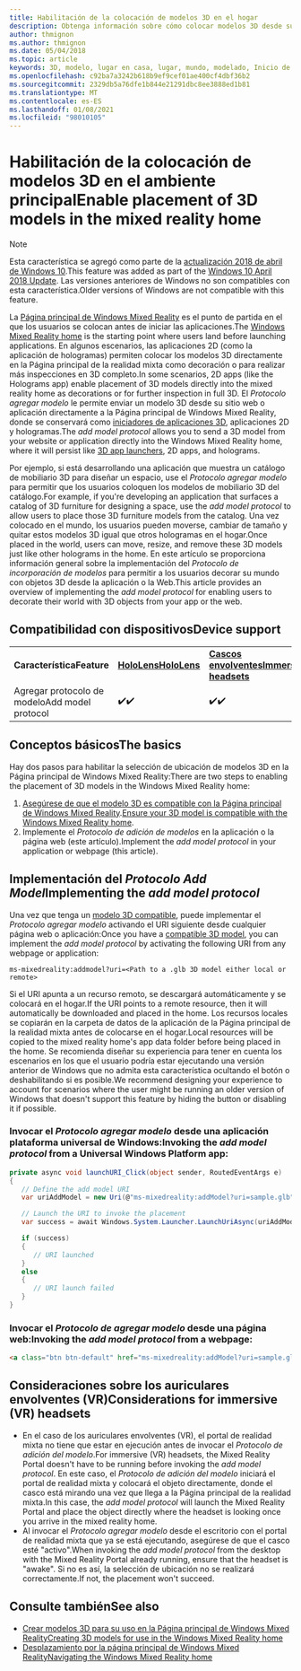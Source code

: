 ```yaml
---
title: Habilitación de la colocación de modelos 3D en el hogar
description: Obtenga información sobre cómo colocar modelos 3D desde su sitio web o aplicación en la Página principal de Windows Mixed Reality.
author: thmignon
ms.author: thmignon
ms.date: 05/04/2018
ms.topic: article
keywords: 3D, modelo, lugar en casa, lugar, mundo, modelado, Inicio de la realidad mixta, Web, aplicación, auriculares de realidad mixta, auriculares de la realidad mixta de Windows, auriculares de realidad virtual
ms.openlocfilehash: c92ba7a3242b618b9ef9cef01ae400cf4dbf36b2
ms.sourcegitcommit: 2329db5a76dfe1b844e21291dbc8ee3888ed1b81
ms.translationtype: MT
ms.contentlocale: es-ES
ms.lasthandoff: 01/08/2021
ms.locfileid: "98010105"
---
```

# <a name="enable-placement-of-3d-models-in-the-mixed-reality-home"></a><span data-ttu-id="e07e4-104">Habilitación de la colocación de modelos 3D en el ambiente principal</span><span class="sxs-lookup"><span data-stu-id="e07e4-104">Enable placement of 3D models in the mixed reality home</span></span>

> [!NOTE]
> <span data-ttu-id="e07e4-105">Esta característica se agregó como parte de la [actualización 2018 de abril de Windows 10](https://docs.microsoft.com/windows/mixed-reality/enthusiast-guide/release-notes-april-2018).</span><span class="sxs-lookup"><span data-stu-id="e07e4-105">This feature was added as part of the [Windows 10 April 2018 Update](https://docs.microsoft.com/windows/mixed-reality/enthusiast-guide/release-notes-april-2018).</span></span> <span data-ttu-id="e07e4-106">Las versiones anteriores de Windows no son compatibles con esta característica.</span><span class="sxs-lookup"><span data-stu-id="e07e4-106">Older versions of Windows are not compatible with this feature.</span></span>

<span data-ttu-id="e07e4-107">La [Página principal de Windows Mixed Reality](../discover/navigating-the-windows-mixed-reality-home.md) es el punto de partida en el que los usuarios se colocan antes de iniciar las aplicaciones.</span><span class="sxs-lookup"><span data-stu-id="e07e4-107">The [Windows Mixed Reality home](../discover/navigating-the-windows-mixed-reality-home.md) is the starting point where users land before launching applications.</span></span> <span data-ttu-id="e07e4-108">En algunos escenarios, las aplicaciones 2D (como la aplicación de hologramas) permiten colocar los modelos 3D directamente en la Página principal de la realidad mixta como decoración o para realizar más inspecciones en 3D completo.</span><span class="sxs-lookup"><span data-stu-id="e07e4-108">In some scenarios, 2D apps (like the Holograms app) enable placement of 3D models directly into the mixed reality home as decorations or for further inspection in full 3D.</span></span> <span data-ttu-id="e07e4-109">El *Protocolo agregar modelo* le permite enviar un modelo 3D desde su sitio web o aplicación directamente a la Página principal de Windows Mixed Reality, donde se conservará como [iniciadores de aplicaciones 3D](3d-app-launcher-design-guidance.md), aplicaciones 2D y hologramas.</span><span class="sxs-lookup"><span data-stu-id="e07e4-109">The *add model protocol* allows you to send a 3D model from your website or application directly into the Windows Mixed Reality home, where it will persist like [3D app launchers](3d-app-launcher-design-guidance.md), 2D apps, and holograms.</span></span> 

<span data-ttu-id="e07e4-110">Por ejemplo, si está desarrollando una aplicación que muestra un catálogo de mobiliario 3D para diseñar un espacio, use el *Protocolo agregar modelo* para permitir que los usuarios coloquen los modelos de mobiliario 3D del catálogo.</span><span class="sxs-lookup"><span data-stu-id="e07e4-110">For example, if you're developing an application that surfaces a catalog of 3D furniture for designing a space, use the *add model protocol* to allow users to place those 3D furniture models from the catalog.</span></span> <span data-ttu-id="e07e4-111">Una vez colocado en el mundo, los usuarios pueden moverse, cambiar de tamaño y quitar estos modelos 3D igual que otros hologramas en el hogar.</span><span class="sxs-lookup"><span data-stu-id="e07e4-111">Once placed in the world, users can move, resize, and remove these 3D models just like other holograms in the home.</span></span> <span data-ttu-id="e07e4-112">En este artículo se proporciona información general sobre la implementación del *Protocolo de incorporación de modelos* para permitir a los usuarios decorar su mundo con objetos 3D desde la aplicación o la Web.</span><span class="sxs-lookup"><span data-stu-id="e07e4-112">This article provides an overview of implementing the *add model protocol* for enabling users to decorate their world with 3D objects from your app or the web.</span></span>

## <a name="device-support"></a><span data-ttu-id="e07e4-113">Compatibilidad con dispositivos</span><span class="sxs-lookup"><span data-stu-id="e07e4-113">Device support</span></span>

<table>
    <colgroup>
    <col width="33%" />
    <col width="33%" />
    <col width="33%" />
    </colgroup>
    <tr>
        <td><span data-ttu-id="e07e4-114"><strong>Característica</strong></span><span class="sxs-lookup"><span data-stu-id="e07e4-114"><strong>Feature</strong></span></span></td>
        <td><span data-ttu-id="e07e4-115"><a href="../hololens-hardware-details.md"><strong>HoloLens</strong></a></span><span class="sxs-lookup"><span data-stu-id="e07e4-115"><a href="../hololens-hardware-details.md"><strong>HoloLens</strong></a></span></span></td>
        <td><span data-ttu-id="e07e4-116"><a href="../discover/immersive-headset-hardware-details.md"><strong>Cascos envolventes</strong></a></span><span class="sxs-lookup"><span data-stu-id="e07e4-116"><a href="../discover/immersive-headset-hardware-details.md"><strong>Immersive headsets</strong></a></span></span></td>
    </tr>
     <tr>
        <td><span data-ttu-id="e07e4-117">Agregar protocolo de modelo</span><span class="sxs-lookup"><span data-stu-id="e07e4-117">Add model protocol</span></span></td>
        <td><span data-ttu-id="e07e4-118">✔️</span><span class="sxs-lookup"><span data-stu-id="e07e4-118">✔️</span></span></td>
        <td><span data-ttu-id="e07e4-119">✔️</span><span class="sxs-lookup"><span data-stu-id="e07e4-119">✔️</span></span></td>
    </tr>
</table>

## <a name="the-basics"></a><span data-ttu-id="e07e4-120">Conceptos básicos</span><span class="sxs-lookup"><span data-stu-id="e07e4-120">The basics</span></span>

<span data-ttu-id="e07e4-121">Hay dos pasos para habilitar la selección de ubicación de modelos 3D en la Página principal de Windows Mixed Reality:</span><span class="sxs-lookup"><span data-stu-id="e07e4-121">There are two steps to enabling the placement of 3D models in the Windows Mixed Reality home:</span></span>
1. <span data-ttu-id="e07e4-122">[Asegúrese de que el modelo 3D es compatible con la Página principal de Windows Mixed Reality](creating-3d-models-for-use-in-the-windows-mixed-reality-home.md).</span><span class="sxs-lookup"><span data-stu-id="e07e4-122">[Ensure your 3D model is compatible with the Windows Mixed Reality home](creating-3d-models-for-use-in-the-windows-mixed-reality-home.md).</span></span>
2. <span data-ttu-id="e07e4-123">Implemente el *Protocolo de adición de modelos* en la aplicación o la página web (este artículo).</span><span class="sxs-lookup"><span data-stu-id="e07e4-123">Implement the *add model protocol* in your application or webpage (this article).</span></span>

## <a name="implementing-the-add-model-protocol"></a><span data-ttu-id="e07e4-124">Implementación del *Protocolo Add Model*</span><span class="sxs-lookup"><span data-stu-id="e07e4-124">Implementing the *add model protocol*</span></span>

<span data-ttu-id="e07e4-125">Una vez que tenga un [modelo 3D compatible](creating-3d-models-for-use-in-the-windows-mixed-reality-home.md), puede implementar el *Protocolo agregar modelo* activando el URI siguiente desde cualquier página web o aplicación:</span><span class="sxs-lookup"><span data-stu-id="e07e4-125">Once you have a [compatible 3D model](creating-3d-models-for-use-in-the-windows-mixed-reality-home.md), you can implement the *add model protocol* by activating the following URI from any webpage or application:</span></span>

```
ms-mixedreality:addmodel?uri=<Path to a .glb 3D model either local or remote>
```

<span data-ttu-id="e07e4-126">Si el URI apunta a un recurso remoto, se descargará automáticamente y se colocará en el hogar.</span><span class="sxs-lookup"><span data-stu-id="e07e4-126">If the URI points to a remote resource, then it will automatically be downloaded and placed in the home.</span></span> <span data-ttu-id="e07e4-127">Los recursos locales se copiarán en la carpeta de datos de la aplicación de la Página principal de la realidad mixta antes de colocarse en el hogar.</span><span class="sxs-lookup"><span data-stu-id="e07e4-127">Local resources will be copied to the mixed reality home's app data folder before being placed in the home.</span></span> <span data-ttu-id="e07e4-128">Se recomienda diseñar su experiencia para tener en cuenta los escenarios en los que el usuario podría estar ejecutando una versión anterior de Windows que no admita esta característica ocultando el botón o deshabilitando si es posible.</span><span class="sxs-lookup"><span data-stu-id="e07e4-128">We recommend designing your experience to account for scenarios where the user might be running an older version of Windows that doesn't support this feature by hiding the button or disabling it if possible.</span></span> 

### <a name="invoking-the-add-model-protocol-from-a-universal-windows-platform-app"></a><span data-ttu-id="e07e4-129">Invocar el *Protocolo agregar modelo* desde una aplicación plataforma universal de Windows:</span><span class="sxs-lookup"><span data-stu-id="e07e4-129">Invoking the *add model protocol* from a Universal Windows Platform app:</span></span>

```C#
private async void launchURI_Click(object sender, RoutedEventArgs e)
{
   // Define the add model URI
   var uriAddModel = new Uri(@"ms-mixedreality:addModel?uri=sample.glb");

   // Launch the URI to invoke the placement
   var success = await Windows.System.Launcher.LaunchUriAsync(uriAddModel);

   if (success)
   {
      // URI launched
   }
   else
   {
      // URI launch failed
   }
}
```

### <a name="invoking-the-add-model-protocol-from-a-webpage"></a><span data-ttu-id="e07e4-130">Invocar el *Protocolo de agregar modelo* desde una página web:</span><span class="sxs-lookup"><span data-stu-id="e07e4-130">Invoking the *add model protocol* from a webpage:</span></span>

```html
<a class="btn btn-default" href="ms-mixedreality:addModel?uri=sample.glb"> Place 3D Model </a>
```

## <a name="considerations-for-immersive-vr-headsets"></a><span data-ttu-id="e07e4-131">Consideraciones sobre los auriculares envolventes (VR)</span><span class="sxs-lookup"><span data-stu-id="e07e4-131">Considerations for immersive (VR) headsets</span></span>

* <span data-ttu-id="e07e4-132">En el caso de los auriculares envolventes (VR), el portal de realidad mixta no tiene que estar en ejecución antes de invocar el *Protocolo de adición del modelo*.</span><span class="sxs-lookup"><span data-stu-id="e07e4-132">For immersive (VR) headsets, the Mixed Reality Portal doesn't have to be running before invoking the *add model protocol*.</span></span> <span data-ttu-id="e07e4-133">En este caso, el *Protocolo de adición del modelo* iniciará el portal de realidad mixta y colocará el objeto directamente, donde el casco está mirando una vez que llega a la Página principal de la realidad mixta.</span><span class="sxs-lookup"><span data-stu-id="e07e4-133">In this case, the *add model protocol* will launch the Mixed Reality Portal and place the object directly where the headset is looking once you arrive in the mixed reality home.</span></span> 
* <span data-ttu-id="e07e4-134">Al invocar el *Protocolo agregar modelo* desde el escritorio con el portal de realidad mixta que ya se está ejecutando, asegúrese de que el casco esté "activo".</span><span class="sxs-lookup"><span data-stu-id="e07e4-134">When invoking the *add model protocol* from the desktop with the Mixed Reality Portal already running, ensure that the headset is "awake".</span></span> <span data-ttu-id="e07e4-135">Si no es así, la selección de ubicación no se realizará correctamente.</span><span class="sxs-lookup"><span data-stu-id="e07e4-135">If not, the placement won't succeed.</span></span> 

## <a name="see-also"></a><span data-ttu-id="e07e4-136">Consulte también</span><span class="sxs-lookup"><span data-stu-id="e07e4-136">See also</span></span>

* [<span data-ttu-id="e07e4-137">Crear modelos 3D para su uso en la Página principal de Windows Mixed Reality</span><span class="sxs-lookup"><span data-stu-id="e07e4-137">Creating 3D models for use in the Windows Mixed Reality home</span></span>](creating-3d-models-for-use-in-the-windows-mixed-reality-home.md)
* [<span data-ttu-id="e07e4-138">Desplazamiento por la página principal de Windows Mixed Reality</span><span class="sxs-lookup"><span data-stu-id="e07e4-138">Navigating the Windows Mixed Reality home</span></span>](../discover/navigating-the-windows-mixed-reality-home.md)
